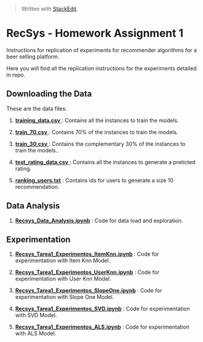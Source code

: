 


> Written with [StackEdit](https://stackedit.io/).
# RecSys - Homework Assignment 1

Instructions for replication of experiments for recommender algorithms for a beer selling platform. 

Here you will find all the replication instructions for the experiments detailed in repo.

 ## Downloading the Data

These are the data files:

 1. [ **training_data.csv** 
](https://github.com/paulanavarretec/RecSys-Tarea1/blob/master/training_data.csv)
: Contains all the instances to train the models.

 2. [ **train_70.csv** 
](https://github.com/paulanavarretec/RecSys-Tarea1/blob/master/train_70.csv)
: Contains 70% of the instances to train the models.

 3. [ **train_30.csv** ](https://github.com/paulanavarretec/RecSys-Tarea1/blob/master/train_30.csv)
: Contains the complementary 30% of the instances to train the models..

 4. [ **test_rating_data.csv** ](https://github.com/paulanavarretec/RecSys-Tarea1/blob/master/test_rating_data.csv)
: Contains all the instances to generate a preticted rating.

 5. [**ranking_users.txt**](https://github.com/paulanavarretec/RecSys-Tarea1/blob/master/ranking_users.txt)
: Contains ids for users to generate a size 10 recommendation. 

##  Data Analysis

1. [**Recsys_Data_Analysis.ipynb**](https://github.com/paulanavarretec/RecSys-Tarea1/blob/master/Recsys_Data_Analysis.ipynb)
: Code for data load and exploration.

##  Experimentation

1. [**Recsys_Tarea1_Experimentos_ItemKnn.ipynb**](https://github.com/paulanavarretec/RecSys-Tarea1/blob/master/Recsys_Tarea1_Experimentos_ItemKnn.ipynb)
: Code for experimentation with Item Knn Model.
2. [**Recsys_Tarea1_Experimentos_UserKnn.ipynb**](https://github.com/paulanavarretec/RecSys-Tarea1/blob/master/Recsys_Tarea1_Experimentos_UserKnn.ipynb)
: Code for experimentation with User Knn Model.
3. [**Recsys_Tarea1_Experimentos_SlopeOne.ipynb**](https://github.com/paulanavarretec/RecSys-Tarea1/blob/master/Recsys_Tarea1_Experimentos_SlopeOne.ipynb)
: Code for experimentation with Slope One Model.

4. [**Recsys_Tarea1_Experimentos_SVD.ipynb**](https://github.com/paulanavarretec/RecSys-Tarea1/blob/master/Recsys_Tarea1_Experimentos_SVD.ipynb)
: Code for experimentation with SVD Model.

5. [**Recsys_Tarea1_Experimentos_ALS.ipynb**](https://github.com/paulanavarretec/RecSys-Tarea1/blob/master/Recsys_Tarea1_Experimentos_ALS.ipynb)
: Code for experimentation with ALS Model.
<!--stackedit_data:
eyJoaXN0b3J5IjpbMTgyNTU4MTMwMl19
-->
